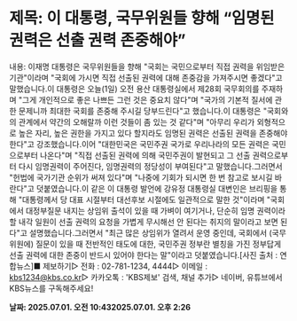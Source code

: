 # **제목: 이 대통령, 국무위원들 향해 “임명된 권력은 선출 권력 존중해야” ​**

  내용: 이재명 대통령은 국무위원들을 향해 "국회는 국민으로부터 직접 권력을 위임받은 기관"이라며 "국회에 가시면 직접 선출된 권력에 대해 존중감을 가져주시면 좋겠다"고 말했습니다.이 대통령은 오늘(1일) 오전 용산 대통령실에서 제28회 국무회의를 주재하며 "그게 개인적으로 좋은 나쁘든 그런 것은 중요치 않다"며 "국가의 기본적 질서에 관한 문제니까 최대한 국회를 존중해 주시길 당부드린다"고 했습니다.이 대통령은 "국회와의 관계에서 약간의 오해랄까 이런 것들이 좀 있는 것 같다"며 "아무리 우리가 외형적으로 높은 자리, 높은 권한을 가지고 있다 할지라도 임명된 권력은 선출된 권력을 존중해야 한다"고 강조했습니다.이어 "대한민국은 국민주권 국가로 우리나라의 모든 권력은 국민으로부터 나온다"며 "직접 선출된 권력에 의해 국민주권이 발현되고 그 선출 권력으로부터 다시 임명권력이 주어진다, 임명권력의 정당성이 부여된다"고 말했습니다.그러면서 "헌법에 국가기관 순위가 써져 있다"며 "나중에 기회가 되시면 한 번 참고로 보시길 바란다"고 덧붙였습니다.이 같은 이 대통령 발언에 강유정 대통령실 대변인은 브리핑을 통해 "대통령께서 당 대표 시절부터 대선후보 시절에도 일관적으로 말한 것"이라며 "국회에서 대정부질문 내지는 상임위 출석이 있을 때 가벼이 여기거나, 단순히 임명 권력이라 할 내각 일원이 선출 권력의 요청을 가볍게 무시해선 안 된다는 취지의 말이라고 보면 된다"고 설명했습니다.그러면서 "최근 많은 상임위가 열려서 운영 중인데, 국회에서 (국무위원에) 질문이 있을 때 전반적인 태도에 대한, 국민주권 정부란 별칭을 가진 정부답게 선출 권력에 대한 존중이 반드시 있어야 한다는 말"이라고 덧붙였습니다.[사진 출처 : 연합뉴스]■ 제보하기▷ 전화 : 02-781-1234, 4444▷ 이메일 : kbs1234@kbs.co.kr▷ 카카오톡 : 'KBS제보' 검색, 채널 추가▷ 네이버, 유튜브에서 KBS뉴스를 구독해주세요!

  **날짜: 2025.07.01. 오전 10:432025.07.01. 오후 2:26**